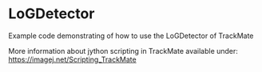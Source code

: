 # LoGDetector
Example code demonstrating of how to use the LoGDetector of TrackMate

More information about jython scripting in TrackMate available under: https://imagej.net/Scripting_TrackMate
